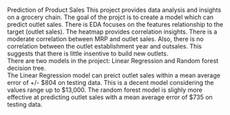 Prediction of Product Sales
This project provides data analysis and insights on a grocery chain.  The goal of the projct is to create a model which can predict outlet sales.  There is EDA focuses on the features relationship to the target (outlet sales).
The heatmap provides correlation insights. There is a moderate correlation between MRP and outlet sales. Also, there is no correlation between the outlet establishment year and outsales.  This suggests that there is little insentive to build new outlets.  
There are two models in the project: Linear Regression and Random forest decision tree.  
The Linear Regression model can preict outlet sales within a mean average error of +/- $804 on testing data.  This is a decent model considering the values range up to $13,000.
The random forest model is slighly more effective at predicting outlet sales with a mean average error of $735 on testing data.
